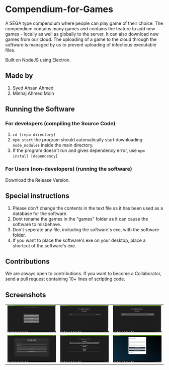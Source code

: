 # Compendium-for-Games
A SEGA type compendium where people can play game of their choice. The compendium contains many games and contains the feature to add new games - locally as well as globally to the server. It can also download new games from our cloud. The uploading of a game to the cloud through the software is managed by us to prevent uploading of infectious executable files.

Built on NodeJS using Electron.

## Made by

1) Syed Ahsan Ahmed
2) Minhaj Ahmed Moin

## Running the Software

### For developers (compiling the Source Code)

1) <code>cd [repo directory]</code>
2) <code>npm start</code>
   the program should automatically start downloading <code>node_modules</code> inside the main directory.
3) If the program doesn't run and gives dependency error, use <code>npm install [dependency]</code>

### For Users (non-developers) (running the software)

Download the Release Version.

## Special instructions

1) Please don't change the contents in the text file as it has been used as a database for the software.
2) Dont rename the games in the "games" folder as it can cause the software to misbehave.
3) Don't seperate any file, including the software's exe, with the software folder.
4) If you want to place the software's exe on your desktop, place a shortcut of the software's exe.

## Contributions

We are always open to contributions. If you want to become a Collaborator, send a pull request containing 10+ lines of scripting code.

## Screenshots

<table>
  <tbody>
    <tr>
      <!-- Video 1 -->
      <td align="center">
          <img width="290" alt="Compendium for games" src="/screenshots/Screenshot%20(571).png">
          <br>
      </td>
      <!-- Video 2 -->
      <td align="center">
          <img width="290" alt="Compendium for games" src="/screenshots/Screenshot%20(572).png">
          <br>
      </td>
      <!-- Video 3 -->
      <td align="center">
          <img width="290" alt="Compendium for games" src="/screenshots/Screenshot%20(573).png">
          <br>
      </td>
    </tr>
    <tr>
      <!-- Video 4 -->
      <td align="center">
          <img width="290" alt="Compendium for games" src="/screenshots/Screenshot%20(574).png">
          <br>
      </td>
       <td align="center">
          <img width="290" alt="Compendium for games" src="/screenshots/Screenshot%20(575).png">
          <br>
      </td>
       <td align="center">
          <img width="290" alt="Compendium for games" src="/screenshots/Screenshot%20(576).png">
          <br>
      </td>
    </tr>
  </tbody>
</table>
